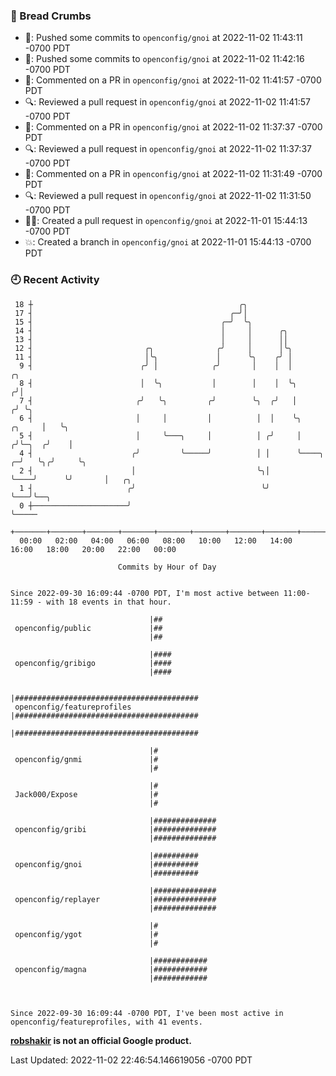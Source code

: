 ### 🍞 Bread Crumbs

 * 🚢: Pushed some commits to `openconfig/gnoi` at 2022-11-02 11:43:11 -0700 PDT
 * 🚢: Pushed some commits to `openconfig/gnoi` at 2022-11-02 11:42:16 -0700 PDT
 * 💬: Commented on a PR in  `openconfig/gnoi` at 2022-11-02 11:41:57 -0700 PDT
 * 🔍: Reviewed a pull request in  `openconfig/gnoi` at 2022-11-02 11:41:57 -0700 PDT
 * 💬: Commented on a PR in  `openconfig/gnoi` at 2022-11-02 11:37:37 -0700 PDT
 * 🔍: Reviewed a pull request in  `openconfig/gnoi` at 2022-11-02 11:37:37 -0700 PDT
 * 💬: Commented on a PR in  `openconfig/gnoi` at 2022-11-02 11:31:49 -0700 PDT
 * 🔍: Reviewed a pull request in  `openconfig/gnoi` at 2022-11-02 11:31:50 -0700 PDT
 * ✍🏼: Created a pull request in `openconfig/gnoi` at 2022-11-01 15:44:13 -0700 PDT
 * 💥: Created a branch in `openconfig/gnoi` at 2022-11-01 15:44:13 -0700 PDT

### 🕘 Recent Activity
```
 18 ┼                                              ╭╮
 17 ┤                                            ╭─╯│
 15 ┤                                          ╭─╯  ╰╮
 14 ┤                                          │     │      ╭╮
 13 ┤                                          │     │      ││
 12 ┤                         ╭╮              ╭╯     │      │╰╮
 11 ┤                         │╰╮             │      ╰╮    ╭╯ │
  9 ┤                        ╭╯ │            ╭╯       │    │  │                       ╭╮
  8 ┤                        │  ╰╮           │        │    │  ╰╮                     ╭╯│
  7 ┤                       ╭╯   ╰╮         ╭╯        ╰╮  ╭╯   │                    ╭╯ ╰╮
  6 ┤                       │     │         │          │  │    ╰╮            ╭╮     │   ╰╮
  5 ┤                       │     ╰───╮     │          │ ╭╯     │           ╭╯╰─╮  ╭╯    │
  4 ┤                      ╭╯         ╰─────╯          │ │      ╰────╮    ╭─╯   ╰╮╭╯     ╰╮
  2 ┤                      │                           ╰╮│           ╰────╯      ╰╯       │   ╭╮
  1 ┤                     ╭╯                            ╰╯                                ╰───╯╰──╮
  0 ┼─────────────────────╯                                                                       ╰─────
    +───────+───────+───────+───────+───────+───────+───────+───────+───────+───────+───────+───────+────
  00:00   02:00   04:00   06:00   08:00   10:00   12:00   14:00   16:00   18:00   20:00   22:00   00:00   

						Commits by Hour of Day


Since 2022-09-30 16:09:44 -0700 PDT, I'm most active between 11:00-11:59 - with 18 events in that hour.

```



```
                               |##
 openconfig/public             |##
                               |##

                               |####
 openconfig/gribigo            |####
                               |####

                               |#########################################
 openconfig/featureprofiles    |#########################################
                               |#########################################

                               |#
 openconfig/gnmi               |#
                               |#

                               |#
 Jack000/Expose                |#
                               |#

                               |##############
 openconfig/gribi              |##############
                               |##############

                               |##########
 openconfig/gnoi               |##########
                               |##########

                               |##############
 openconfig/replayer           |##############
                               |##############

                               |#
 openconfig/ygot               |#
                               |#

                               |############
 openconfig/magna              |############
                               |############



Since 2022-09-30 16:09:44 -0700 PDT, I've been most active in openconfig/featureprofiles, with 41 events.

```
**[robshakir](mailto:robjs@google.com) is not an official Google product.**  


Last Updated: 2022-11-02 22:46:54.146619056 -0700 PDT
